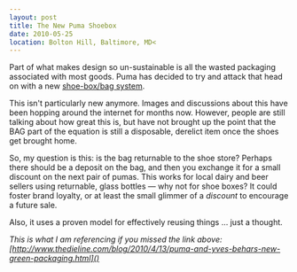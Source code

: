 ```yaml
---
layout: post
title: The New Puma Shoebox
date: 2010-05-25
location: Bolton Hill, Baltimore, MD<
---
```


Part of what makes design so un-sustainable is all the wasted packaging associated with most goods. Puma has decided to try and attack that head on with a new [shoe-box/bag system](http://www.thedieline.com/blog/2010/4/13/puma-and-yves-behars-new-green-packaging.html). 

This isn't particularly new anymore. Images and discussions about this have been hopping around the internet for months now. However, people are still talking about how great this is, but have not brought up the point that the BAG part of the equation is still a disposable, derelict item once the shoes get brought home.

So, my question is this: is the bag returnable to the shoe store? 
Perhaps there should be a deposit on the bag, and then you exchange it for a small discount on the next pair of pumas. This works for local dairy and beer sellers using returnable, glass bottles — why not for shoe boxes? It could foster brand loyalty, or at least the small glimmer of a *discount* to encourage a future sale.

Also, it uses a proven model for effectively reusing things … just a thought.

*This is what I am referencing if you missed the link above: [http://www.thedieline.com/blog/2010/4/13/puma-and-yves-behars-new-green-packaging.html]()*
